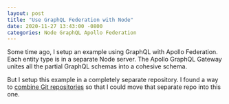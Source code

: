 ```yaml
---
layout: post
title: "Use GraphQL Federation with Node"
date: 2020-11-27 13:43:00 -0800
categories: Node GraphQL Apollo Federation
---
```

Some time ago, I setup an example using GraphQL with Apollo Federation.  Each
entity type is in a separate Node server.  The Apollo GraphQL Gateway unites all
the partial GraphQL schemas into a cohesive schema.

But I setup this example in a completely separate repository.  I found a way to
[combine Git repositories](https://github.community/t/combining-repositories/2060/2)
so that I could move that separate repo into this one.
